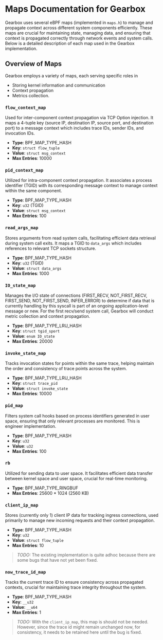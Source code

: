 # Maps Documentation for Gearbox

Gearbox uses several eBPF maps (implemented in `maps.h`) to manage and propagate context across different system components efficiently. These maps are crucial for maintaining state, managing data, and ensuring that context is propagated correctly through network events and system calls. Below is a detailed description of each map used in the Gearbox implementation.

## Overview of Maps

Gearbox employs a variety of maps, each serving specific roles in 

- Storing kernel information and communication
- Context propagation
- Metrics collection.

### `flow_context_map`

Used for inter-component context propagation via TCP Option injection. It maps a 4-tuple key (source IP, destination IP, source port, and destination port) to a message context which includes trace IDs, sender IDs, and invocation IDs.

- **Type**: BPF_MAP_TYPE_HASH
- **Key**: `struct flow_tuple`
- **Value**: `struct msg_context`
- **Max Entries**: 10000

### `pid_context_map`

Utilized for intra-component context propagation. It associates a process identifier (TGID) with its corresponding message context to manage context within the same component.

- **Type**: BPF_MAP_TYPE_HASH
- **Key**: `u32` (TGID)
- **Value**: `struct msg_context`
- **Max Entries**: 100

### `read_args_map`

Stores arguments from read system calls, facilitating efficient data retrieval during system call exits. It maps a TGID to `data_args` which includes references to relevant TCP sockets structure.

- **Type**: BPF_MAP_TYPE_HASH
- **Key**: `u32` (TGID)
- **Value**: `struct data_args`
- **Max Entries**: 1000

### `IO_state_map`

Manages the I/O state of connections (FIRST_RECV, NOT_FIRST_RECV, FIRST_SEND, NOT_FIRST_SEND, INFER_ERROR) to determine if data that is currently handling by this syscall is part of an ongoing application-level message or new. For the first recv/send system call, Gearbox will conduct metric collection and context propagation.

- **Type**: BPF_MAP_TYPE_LRU_HASH
- **Key**: `struct tgid_sport`
- **Value**: `enum IO_state`
- **Max Entries**: 20000

### `invoke_state_map`

Tracks invocation states for points within the same trace, helping maintain the order and consistency of trace points across the system.

- **Type**: BPF_MAP_TYPE_LRU_HASH
- **Key**: `struct trace_pid`
- **Value**: `struct invoke_state`
- **Max Entries**: 10000

### `pid_map`

Filters system call hooks based on process identifiers generated in user space, ensuring that only relevant processes are monitored. This is engineer implementation.

- **Type**: BPF_MAP_TYPE_HASH
- **Key**: `u32`
- **Value**: `u32`
- **Max Entries**: 100

### `rb`

Utilized for sending data to user space. It facilitates efficient data transfer between kernel space and user space, crucial for real-time monitoring.

- **Type**: BPF_MAP_TYPE_RINGBUF
- **Max Entries**: 25600 * 1024 (2560 KB)

### `client_ip_map`

Stores (currently only 1) client IP data for tracking ingress connections, used primarily to manage new incoming requests and their context propagation.

- **Type**: BPF_MAP_TYPE_HASH
- **Key**: `u32`
- **Value**: `struct flow_tuple`
- **Max Entries**: 10

> *TODO:* The existing implementation is quite adhoc because there are some bugs that have not yet been fixed.

### `now_trace_id_map`

Tracks the current trace ID to ensure consistency across propagated contexts, crucial for maintaining trace integrity throughout the system.

- **Type**: BPF_MAP_TYPE_HASH
- **Key**: `__u32`
- **Value**: `__u64`
- **Max Entries**: 1

> *TODO:* With the `client_ip_map`, this map is should not be needed. However, since the trace id might remain unchanged now, for consistency, it needs to be retained here until the bug is fixed.